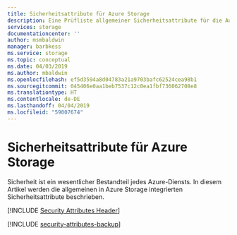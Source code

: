 ```yaml
---
title: Sicherheitsattribute für Azure Storage
description: Eine Prüfliste allgemeiner Sicherheitsattribute für die Auswertung von Azure Storage
services: storage
documentationcenter: ''
author: msmbaldwin
manager: barbkess
ms.service: storage
ms.topic: conceptual
ms.date: 04/03/2019
ms.author: mbaldwin
ms.openlocfilehash: ef5d3594a8d04783a21a9703bafc62524cea98b1
ms.sourcegitcommit: 045406e0aa1beb7537c12c0ea1fbf736062708e8
ms.translationtype: HT
ms.contentlocale: de-DE
ms.lasthandoff: 04/04/2019
ms.locfileid: "59007674"
---
```

# <a name="security-attributes-for-azure-storage"></a>Sicherheitsattribute für Azure Storage

Sicherheit ist ein wesentlicher Bestandteil jedes Azure-Diensts. In diesem Artikel werden die allgemeinen in Azure Storage integrierten Sicherheitsattribute beschrieben. 

[!INCLUDE [Security Attributes Header](../../../includes/security-attributes-header.md)]

[!INCLUDE [security-attributes-backup](../../../includes/security-attributes-storage.md)]